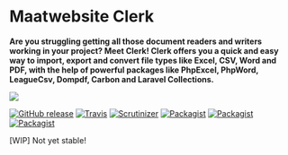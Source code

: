 # Maatwebsite Clerk

**Are you struggling getting all those document readers and writers working in your project? Meet Clerk! Clerk offers you a quick and easy way to import, export and convert file types like Excel, CSV, Word and PDF, with the help of powerful packages like PhpExcel, PhpWord, LeagueCsv, Dompdf, Carbon and Laravel Collections.**

<img src="https://github.com/Maatwebsite/Clerk/blob/master/banner.jpg"/>

[![GitHub release](https://img.shields.io/github/release/Maatwebsite/Clerk.svg?style=flat)](https://packagist.org/packages/maatwebsite/clerk)
[![Travis](https://img.shields.io/travis/Maatwebsite/Clerk.svg?style=flat)](https://travis-ci.org/Maatwebsite/Clerk)
[![Scrutinizer](https://img.shields.io/scrutinizer/g/Maatwebsite/Clerk.svg?style=flat)](https://github.com/Maatwebsite/Clerk)
[![Packagist](https://img.shields.io/packagist/dd/Maatwebsite/Clerk.svg?style=flat)](https://packagist.org/packages/maatwebsite/clerk)
[![Packagist](https://img.shields.io/packagist/dm/Maatwebsite/Clerk.svg?style=flat)](https://packagist.org/packages/maatwebsite/clerk)
[![Packagist](https://img.shields.io/packagist/dt/Maatwebsite/Clerk.svg?style=flat)](https://packagist.org/packages/maatwebsite/clerk)

[WIP] Not yet stable!

